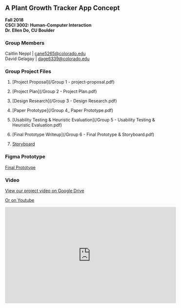 ## A Plant Growth Tracker App Concept
**Fall 2018  
CSCI 3002: Human-Computer Interaction  
Dr. Ellen Do, CU Boulder**  
  
### Group Members  
   Caitlin Neppl | cane5265@colorado.edu  
   David Gelagay | dage6339@colorado.edu
    
### Group Project Files
1. [Project Proposal](/Group 1 - project-proposal.pdf)

2. [Project Plan](/Group 2 - Project Plan.pdf)

3. [Design Research](/Group 3 - Design Research.pdf)

4. [Paper Prototype](/Group 4_ Paper Prototype.pdf)

5. [Usability Testing & Heuristic Evaluation](/Group 5 - Usability Testing & Heuristic Evaluation.pdf)

6. [Final Prototype Writeup](/Group 6 - Final Prototype & Storyboard.pdf)

7. [Storyboard](/hci-storyboard.pdf)

### Figma Prototype

[Final Prototype](https://www.figma.com/file/GHg7dNoEevBnxgugeBt4UWit/Final-Prototype?node-id=0%3A1)

### Video
[View our project video on Google Drive](https://drive.google.com/file/d/1bzJjWZP-SThdIB7BGDVTiP4ofgo5-yuU/view?usp=sharing)  
  
[Or on Youtube](https://youtu.be/azRfdm4bc3w)  

<iframe width="560" height="315" src="https://www.youtube.com/embed/azRfdm4bc3w" frameborder="0" allow="accelerometer; autoplay; encrypted-media; gyroscope; picture-in-picture" allowfullscreen></iframe>


